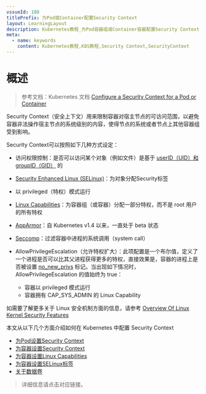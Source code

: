```yaml
---
vssueId: 108
titlePrefix: 为Pod或Container配置Security Context
layout: LearningLayout
description: Kubernetes教程_为Pod容器组或Container容器配置Security Context安全上下文
meta:
  - name: keywords
    content: Kubernetes教程,K8S教程,Security Context,SecurityContext
---
```


# 概述

<AdSenseTitle/>

> 参考文档：Kubernetes 文档 [Configure a Security Context for a Pod or Container](https://kubernetes.io/docs/tasks/configure-pod-container/security-context/#assign-selinux-labels-to-a-container)

Security Context（安全上下文）用来限制容器对宿主节点的可访问范围，以避免容器非法操作宿主节点的系统级别的内容，使得节点的系统或者节点上其他容器组受到影响。

Security Context可以按照如下几种方式设定：

* 访问权限控制：是否可以访问某个对象（例如文件）是基于 [userID（UID）和 groupID（GID）](https://wiki.archlinux.org/index.php/users_and_groups) 的

* [Security Enhanced Linux (SELinux)](https://en.wikipedia.org/wiki/Security-Enhanced_Linux)：为对象分配Security标签

* 以 privileged（特权）模式运行

* [Linux Capabilities](https://linux-audit.com/linux-capabilities-hardening-linux-binaries-by-removing-setuid/)：为容器组（或容器）分配一部分特权，而不是 root 用户的所有特权
* [AppArmor](https://kubernetes.io/docs/tutorials/clusters/apparmor/)：自 Kubernetes v1.4 以来，一直处于 beta 状态
* [Seccomp](https://docs.docker.com/engine/security/seccomp/)：过滤容器中进程的系统调用（system call）
* AllowPrivilegeEscalation（允许特权扩大）：此项配置是一个布尔值，定义了一个进程是否可以比其父进程获得更多的特权，直接效果是，容器的进程上是否被设置 [no_new_privs](https://www.kernel.org/doc/Documentation/prctl/no_new_privs.txt) 标记。当出现如下情况时，AllowPrivilegeEscalation 的值始终为 true：
  * 容器以 privileged 模式运行
  * 容器拥有 CAP_SYS_ADMIN 的 Linux Capability

如需要了解更多关于 Linux 安全机制方面的信息，请参考 [Overview Of Linux Kernel Security Features](https://www.linux.com/tutorials/overview-linux-kernel-security-features/)

本文从以下几个方面介绍如何在 Kubernetes 中配置 Security Context

* [为Pod设置Security Context](./pod.html)
* [为容器设置Security Context](./con.html)
* [为容器设置Linux Capabilities](./con-cap.html)
* [为容器设置SELinux标签](./con-sel.html)
* [关于数据卷](./volumes.html)

> 详细信息请点击对应链接。
